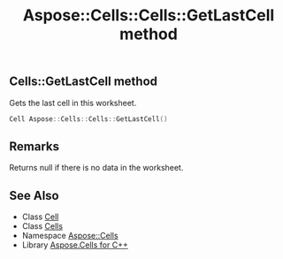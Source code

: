 ﻿---
title: Aspose::Cells::Cells::GetLastCell method
linktitle: GetLastCell
second_title: Aspose.Cells for C++ API Reference
description: 'Aspose::Cells::Cells::GetLastCell method. Gets the last cell in this worksheet in C++.'
type: docs
weight: 12300
url: /cpp/aspose.cells/cells/getlastcell/
---
## Cells::GetLastCell method


Gets the last cell in this worksheet.

```cpp
Cell Aspose::Cells::Cells::GetLastCell()
```

## Remarks


Returns null if there is no data in the worksheet. 
## See Also

* Class [Cell](../../cell/)
* Class [Cells](../)
* Namespace [Aspose::Cells](../../)
* Library [Aspose.Cells for C++](../../../)
